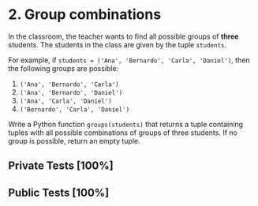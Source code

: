 # 2. Group combinations

In the classroom, the teacher wants to find all possible groups of **three** students. The students in the class are given by the tuple `students`.


For example, if `students = ('Ana', 'Bernardo', 'Carla', 'Daniel')`, then the following groups are possible:


1. `('Ana', 'Bernardo', 'Carla')`
2. `('Ana', 'Bernardo', 'Daniel')`
3. `('Ana', 'Carla', 'Daniel')`
4. `('Bernardo', 'Carla', 'Daniel')`


Write a Python function `groups(students)` that returns a tuple containing tuples with all possible combinations of groups of three students. If no group is possible, return an empty tuple.



## Private Tests [100%]

## Public Tests [100%]
